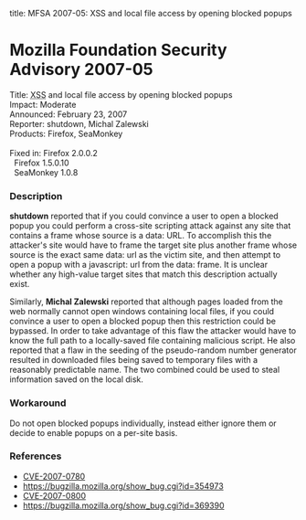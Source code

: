 title: MFSA 2007-05: XSS and local file access by opening blocked popups

<h1>Mozilla Foundation Security Advisory 2007-05</h1>

<p><span class="label">Title:</span>      <abbr title="Cross-Site Scripting">XSS</abbr> and local file access by opening blocked popups<br/>
<span class="label">Impact:</span>     Moderate<br/>
<span class="label">Announced:</span>  February 23, 2007<br/>
<span class="label">Reporter:</span>   shutdown, Michal Zalewski<br/>
<span class="label">Products:</span>   Firefox, SeaMonkey<br/>
<br/>
<span class="label">Fixed in:</span>   Firefox 2.0.0.2<br/>
<span class="label">&#160;</span>      Firefox 1.5.0.10<br/>
<span class="label">&#160;</span>      SeaMonkey 1.0.8</p>


<h3>Description</h3>

<p><strong>shutdown</strong> reported that if you could convince a user to
open a blocked popup you could perform a cross-site scripting attack against
any site that contains a frame whose source is a data: URL. To accomplish this
the attacker's site would have to frame the target site plus another frame
whose source is the exact same data: url as the victim site, and then
attempt to open a popup with a javascript: url from the data: frame. It is
unclear whether any high-value target sites that match this description
actually exist.</p>

<p>Similarly, <strong>Michal Zalewski</strong> reported that although pages
loaded from the web normally cannot open windows containing local files,
if you could convince a user to open a blocked popup then this restriction
could be bypassed. In order to take advantage of this flaw the attacker
would have to know the full path to a locally-saved file containing
malicious script. He also reported that a flaw in the seeding of the
pseudo-random number generator resulted in downloaded files being
saved to temporary files with a reasonably predictable name. The two combined
could be used to steal information saved on the local disk.</p>

<h3>Workaround</h3>

<p>Do not open blocked popups individually, instead either ignore them or decide
to enable popups on a per-site basis.</p>

<h3>References</h3>

<ul>
<li><a class="ex-ref" href="http://nvd.nist.gov/nvd.cfm?cvename=CVE-2007-0780">CVE-2007-0780</a></li>
<li><a href="https://bugzilla.mozilla.org/show_bug.cgi?id=354973">
https://bugzilla.mozilla.org/show_bug.cgi?id=354973</a></li>
<li><a class="ex-ref" href="http://nvd.nist.gov/nvd.cfm?cvename=CVE-2007-0800">CVE-2007-0800</a></li>
<li><a href="https://bugzilla.mozilla.org/show_bug.cgi?id=369390">
https://bugzilla.mozilla.org/show_bug.cgi?id=369390</a></li>
</ul>



